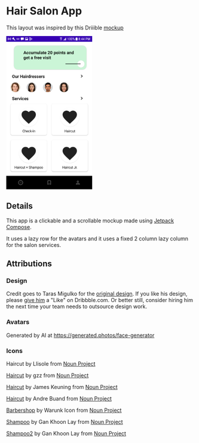 # Hair Salon App

This layout was inspired by this Driiible [mockup](https://dribbble.com/shots/17982313-Good-beard-mobile-app) 

<img src="https://github.com/spike/spike/blob/main/screenshot_salon.png" width="230"  title="Salon App"/>

## Details

This app is a clickable and a scrollable mockup made using [Jetpack Compose](https://developer.android.com/jetpack/compose). 

It uses a lazy row for the avatars and it uses a fixed 2 column lazy column for the salon services.

## Attributions

### Design

Credit goes to Taras Migulko for the [original design](https://dribbble.com/shots/17982313-Good-beard-mobile-app). If you like his design, please [give him](https://dribbble.com/shots/17982313-Good-beard-mobile-app) a "Like" on Dribbble.com. Or better still, consider hiring him the next time your team needs to outsource design work. 

### Avatars
Generated by AI at https://generated.photos/face-generator

### Icons
Haircut by Llisole from <a href="https://thenounproject.com/browse/icons/term/haircut/" target="_blank" title="Haircut Icons">Noun Project</a>

[Haircut](https://thenounproject.com/icon/haircut-111451/) by gzz from <a href="https://thenounproject.com/browse/icons/term/haircut/" target="_blank" title="Haircut Icons">Noun Project</a>

[Haircut](https://thenounproject.com/icon/haircut-9884/) by James Keuning from <a href="https://thenounproject.com/browse/icons/term/haircut/" target="_blank" title="Haircut Icons">Noun Project</a>

[Haircut](https://thenounproject.com/icon/haircut-2839195/) by Andre Buand from <a href="https://thenounproject.com/browse/icons/term/haircut/" target="_blank" title="Haircut Icons">Noun Project</a>

[Barbershop](https://thenounproject.com/icon/barbershop-4977124/) by Warunk Icon from <a href="https://thenounproject.com/browse/icons/term/barbershop/" target="_blank" title="barbershop Icons">Noun Project</a>

[Shampoo](https://thenounproject.com/icon/shampoo-660385/) by Gan Khoon Lay from <a href="https://thenounproject.com/browse/icons/term/shampoo/" target="_blank" title="shampoo Icons">Noun Project</a>

[Shampoo2](https://thenounproject.com/icon/shampoo-660384/) by Gan Khoon Lay from <a href="https://thenounproject.com/browse/icons/term/shampoo/" target="_blank" title="shampoo Icons">Noun Project</a>
